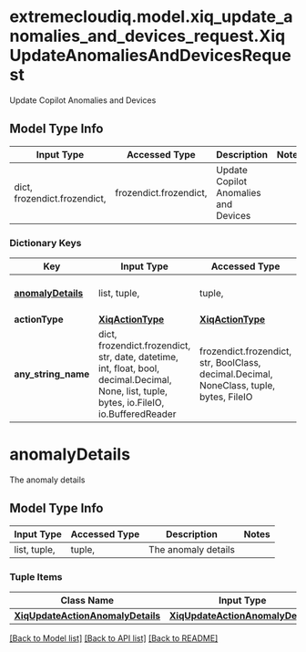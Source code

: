 # extremecloudiq.model.xiq_update_anomalies_and_devices_request.XiqUpdateAnomaliesAndDevicesRequest

Update Copilot Anomalies and Devices

## Model Type Info
Input Type | Accessed Type | Description | Notes
------------ | ------------- | ------------- | -------------
dict, frozendict.frozendict,  | frozendict.frozendict,  | Update Copilot Anomalies and Devices | 

### Dictionary Keys
Key | Input Type | Accessed Type | Description | Notes
------------ | ------------- | ------------- | ------------- | -------------
**[anomalyDetails](#anomalyDetails)** | list, tuple,  | tuple,  | The anomaly details | 
**actionType** | [**XiqActionType**](XiqActionType.md) | [**XiqActionType**](XiqActionType.md) |  | 
**any_string_name** | dict, frozendict.frozendict, str, date, datetime, int, float, bool, decimal.Decimal, None, list, tuple, bytes, io.FileIO, io.BufferedReader | frozendict.frozendict, str, BoolClass, decimal.Decimal, NoneClass, tuple, bytes, FileIO | any string name can be used but the value must be the correct type | [optional]

# anomalyDetails

The anomaly details

## Model Type Info
Input Type | Accessed Type | Description | Notes
------------ | ------------- | ------------- | -------------
list, tuple,  | tuple,  | The anomaly details | 

### Tuple Items
Class Name | Input Type | Accessed Type | Description | Notes
------------- | ------------- | ------------- | ------------- | -------------
[**XiqUpdateActionAnomalyDetails**](XiqUpdateActionAnomalyDetails.md) | [**XiqUpdateActionAnomalyDetails**](XiqUpdateActionAnomalyDetails.md) | [**XiqUpdateActionAnomalyDetails**](XiqUpdateActionAnomalyDetails.md) |  | 

[[Back to Model list]](../../README.md#documentation-for-models) [[Back to API list]](../../README.md#documentation-for-api-endpoints) [[Back to README]](../../README.md)

